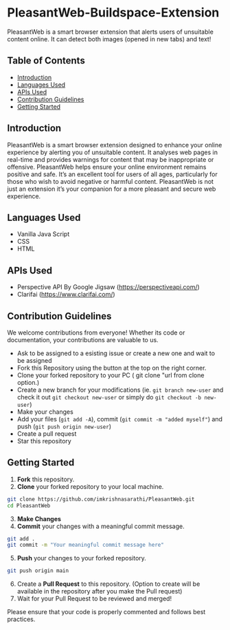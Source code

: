 # PleasantWeb-Buildspace-Extension

PleasantWeb is a smart browser extension that alerts users of unsuitable content online. It can detect both images (opened in new tabs) and text!

## Table of Contents

- [Introduction](#Introduction)
- [Languages Used](#languages-used)
- [APIs Used](#apis-used)
- [Contribution Guidelines](#contribution-guidelines)
- [Getting Started](#getting-started)


## Introduction

PleasantWeb is a smart browser extension designed to enhance your online experience by alerting you of unsuitable content. It analyses web pages in real-time and provides warnings for content that may be inappropriate or offensive. PleasantWeb helps ensure your online environment remains positive and safe. It’s an excellent tool for users of all ages, particularly for those who wish to avoid negative or harmful content. PleasantWeb is not just an extension it’s your companion for a more pleasant and secure web experience.

## Languages Used

- Vanilla Java Script
- CSS
- HTML

## APIs Used

- Perspective API By Google Jigsaw (https://perspectiveapi.com/)
- Clarifai (https://www.clarifai.com/)

## Contribution Guidelines

We welcome contributions from everyone! Whether its code or documentation, your contributions are valuable to us.

- Ask to be assigned to a esisting issue or create a new one and wait to be assigned
- Fork this Repository using the button at the top on the right corner.
- Clone your forked repository to your PC ( git clone "url from clone option.)
- Create a new branch for your modifications (ie. `git branch new-user` and check it out  `git checkout new-user` or simply do `git checkout -b new-user`)
- Make your changes
- Add your files (`git add -A`), commit (`git commit -m "added myself"`) and push (`git push origin new-user`)
- Create a pull request
- Star this repository


## Getting Started

1. **Fork** this repository.
2. **Clone** your forked repository to your local machine.
```bash
git clone https://github.com/imkrishnasarathi/PleasantWeb.git
cd PleasantWeb
```
3. **Make Changes**
4. **Commit** your changes with a meaningful commit message.
```bash
git add .
git commit -m "Your meaningful commit message here"
```
5. **Push** your changes to your forked repository.
```bash
git push origin main
```
6. Create a **Pull Request** to this repository. (Option to create will be available in the repository after you make the Pull request)
7. Wait for your Pull Request to be reviewed and merged!

Please ensure that your code is properly commented and follows best practices.
  
